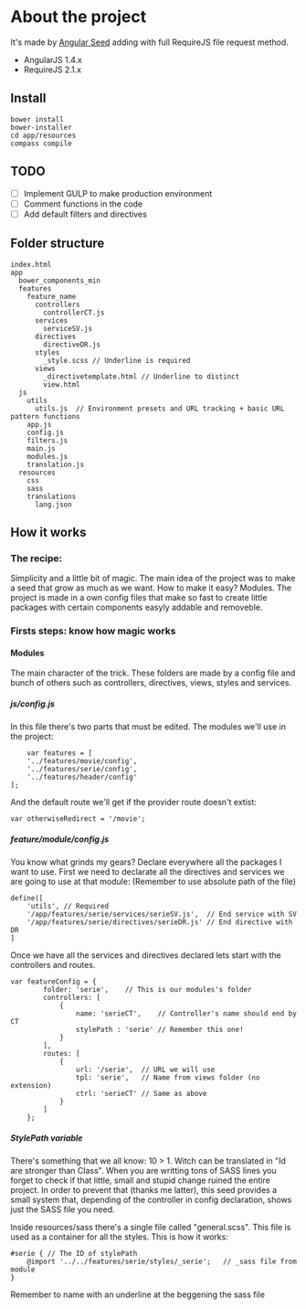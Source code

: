 # About the project

It's made by [Angular Seed](https://github.com/angular/angular-seed) adding with full RequireJS file request method.

* AngularJS 1.4.x
* RequireJS 2.1.x

## Install
    bower install
    bower-installer
    cd app/resources
    compass compile

## TODO
- [ ] Implement GULP to make production environment
- [ ] Comment functions in the code
- [ ] Add default filters and directives

## Folder structure
    index.html
    app
      bower_components_min
      features
        feature_name
          controllers
            controllerCT.js
          services
            serviceSV.js
          directives
            directiveDR.js
          styles
            _style.scss // Underline is required
          views
            _directivetemplate.html // Underline to distinct
            view.html
      js
        utils
          utils.js  // Environment presets and URL tracking + basic URL pattern functions
        app.js
        config.js
        filters.js
        main.js
        modules.js
        translation.js
      resources
        css
        sass
        translations
          lang.json
          
## How it works
### The recipe:
Simplicity and a little bit of magic. The main idea of the project was to make a seed that grow as much as we want. How to make it easy? Modules. The project is made in a own config files that make so fast to create little packages with certain components easyly addable and removeble.

### Firsts steps: know how magic works
#### Modules
The main character of the trick. These folders are made by a config file and bunch of others such as controllers, directives, views, styles and services.

##### js/config.js
In this file there's two parts that must be edited.
The modules we'll use in the project: 

        var features = [
        '../features/movie/config',
        '../features/serie/config',
        '../features/header/config'
    ];
    
And the default route we'll get if the provider route doesn't extist:
    
    var otherwiseRedirect = '/movie';


##### feature/module/config.js
You know what grinds my gears? Declare everywhere all the packages I want to use. 
First we need to declarate all the directives and services we are going to use at that module: (Remember to use absolute path of the file)

    define([
        'utils', // Required
        '/app/features/serie/services/serieSV.js',  // End service with SV
        '/app/features/serie/directives/serieDR.js' // End directive with DR
    ]
    
Once we have all the services and directives declared lets start with the controllers and routes.

    var featureConfig = {
            folder: 'serie',    // This is our modules's folder
            controllers: [
                {
                    name: 'serieCT',    // Controller's name should end by CT
                    stylePath : 'serie' // Remember this one!
                }
            ],
            routes: [
                {
                    url: '/serie',  // URL we will use
                    tpl: 'serie',   // Name from views folder (no extension)
                    ctrl: 'serieCT' // Same as above
                }
            ]
        };
        

##### StylePath variable
There's something that we all know: 10 > 1. Witch can be translated in "Id are stronger than Class". When you are writting tons of SASS lines you forget to check if that little, small and stupid change ruined the entire project.
In order to prevent that (thanks me latter), this seed provides a small system that, depending of the controller in config declaration, shows just the SASS file you need.

Inside resources/sass there's a single file called "general.scss". This file is used as a container for all the styles. This is how it works:

    #serie { // The ID of stylePath
        @import '../../features/serie/styles/_serie';   // _sass file from module
    }
    
Remember to name with an underline at the beggening the sass file
